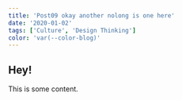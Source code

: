 ```yaml
---
title: 'Post09 okay another nolong is one here'
date: '2020-01-02'
tags: ['Culture', 'Design Thinking']
color: 'var(--color-blog)'
---
```


## Hey!

This is some content.